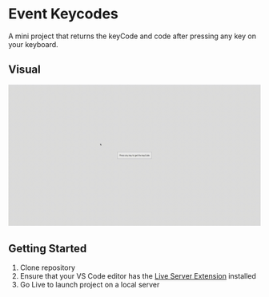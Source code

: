 # Event Keycodes
A mini project that returns the keyCode and code after pressing any key on your keyboard.

## Visual

!["Event Keycodes"](https://github.com/SJ-WJ/50-projects/blob/main/11_event-keycodes/docs/event-keycodes.gif)

## Getting Started

1. Clone repository
2. Ensure that your VS Code editor has the [Live Server Extension](https://marketplace.visualstudio.com/items?itemName=ritwickdey.LiveServer) installed
3. Go Live to launch project on a local server